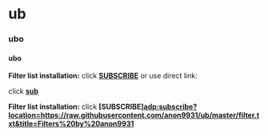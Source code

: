 # ub 
<h3> ubo</h3>
<h4> ubo</h4>

**Filter list installation:**
click **[SUBSCRIBE](https://subscribe.adblockplus.org/?location=https://raw.githubusercontent.com/anon9931/ub/master/filters.txt&title=Filters%20by%20anon9931)** or use direct link:<br>


click **[sub](abp:subscribe?location=https://github.com/anon9931/ub/raw/master/filter.txt)**

**Filter list installation:**
click **[SUBSCRIBE]<adp:subscribe?location=https://raw.githubusercontent.com/anon9931/ub/master/filter.txt&title=Filters%20by%20anon9931>**


<a href="adp:subscribe?location=https://raw.githubusercontent.com/anon9931/ub/master/filter.txt&title=Filters%20by%20anon9931"></a>
